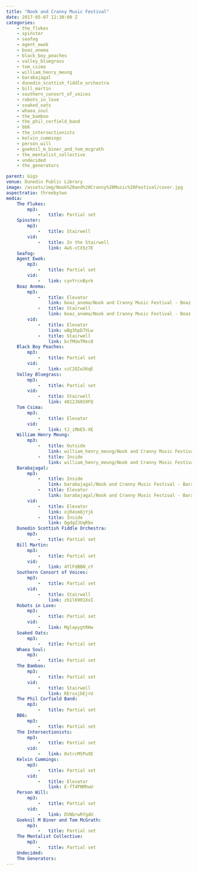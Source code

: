 ```yaml
---
title: "Nook and Cranny Music Festival"
date: 2017-05-07 12:30:00 Z
categories:
    - the_flukes
    - spinster
    - seafog
    - agent_ewok
    - boaz_anema
    - black_boy_peaches
    - valley_bluegrass
    - tom_csima
    - william_henry_meung
    - barabajagal
    - dunedin_scottish_fiddle_orchestra
    - bill_martin
    - southern_consort_of_voices
    - robots_in_love
    - soaked_oats
    - whaea_soul
    - the_bamboo
    - the_phil_corfield_band
    - bb6
    - the_intersectionists
    - kelvin_cummings
    - person_will
    - goeknil_m_biner_and_tom_mcgrath
    - the_mentalist_collective
    - undecided
    - the_generators

parent: Gigs
venue: Dunedin Public Library
image: /assets/img/Nook%20and%20Cranny%20Music%20Festival/cover.jpg
aspectratio: threebytwo
media:
    The Flukes:
        mp3:
            -   title: Partial set
    Spinster:
        mp3:
            -   title: Stairwell
        vid:
            -   title: In the Stairwell
                link: 4wS-cCX5z7E
    Seafog:
    Agent Ewok:
        mp3:
            -   title: Partial set
        vid:
            -   link: cynYrcnByrk
    Boaz Anema:
        mp3:
            -   title: Elevator
                link: boaz_anema/Nook and Cranny Music Festival - Boaz Anema (Elevator).mp3
            -   title: Stairwell
                link: boaz_anema/Nook and Cranny Music Festival - Boaz Anema (Stairwell).mp3
        vid:
            -   title: Elevator
                link: wBg3hpD7VLw
            -   title: Stairwell
                link: bcfMUoTMxc8
    Black Boy Peaches:
        mp3:
            -   title: Partial set
        vid:
            -   link: vzC2QIw36qE
    Valley Bluegrass:
        mp3:
            -   title: Partial set
        vid:
            -   title: Stairwell
                link: 4812J60S9FQ
    Tom Csima:
        mp3:
            -   title: Elevator
        vid:
            -   link: tJ_iMmE5-XE
    William Henry Meung:
        mp3:
            -   title: Outside
                link: william_henry_meung/Nook and Cranny Music Festival - William Henry Meung (Outside).mp3
            -   title: Inside
                link: william_henry_meung/Nook and Cranny Music Festival - William Henry Meung (Inside).mp3
    Barabajagal:
        mp3:
            -   title: Inside
                link: barabajagal/Nook and Cranny Music Festival - Barabajagal (Inside).mp3
            -   title: Elevator
                link: barabajagal/Nook and Cranny Music Festival - Barabajagal (Elevator).mp3
        vid:
            -   title: Elevator
                link: ojR4sm8jYjk
            -   title: Inside
                link: QgdgZJUqRbo
    Dunedin Scottish Fiddle Orchestra:
        mp3:
            -   title: Partial set
    Bill Martin:
        mp3:
            -   title: Partial set
        vid:
            -   link: 4YlFdBBN_cY
    Southern Consort of Voices:
        mp3:
            -   title: Partial set
        vid:
            -   title: Stairwell
                link: zb1l6901XxI
    Robots in Love:
        mp3:
            -   title: Partial set
        vid:
            -   link: MglapygtRHw
    Soaked Oats:
        mp3:
            -   title: Partial set
    Whaea Soul:
        mp3: 
            -   title: Partial set
    The Bamboo:
        mp3:
            -   title: Partial set
        vid:
            -   title: Stairwell
                link: RErxxjbEjrU
    The Phil Corfield Band:
        mp3:
            -   title: Partial set
    BB6:
        mp3:
            -   title: Partial set
    The Intersectionists:
        mp3:
            -   title: Partial set
        vid:
            -   link: 0vtrcM5PuXE
    Kelvin Cummings:
        mp3:
            -   title: Partial set
        vid:
            -   title: Elevator
                link: E-fT4PNMhwU
    Person Will:
        mp3:
            -   title: Partial set
        vid:
            -   link: DVNbrwRfgdU
    Goeknil M Biner and Tom McGrath:
        mp3:
            -   title: Partial set
    The Mentalist Collective:
        mp3:
            -   title: Partial set
    Undecided:
    The Generators:
---
```


